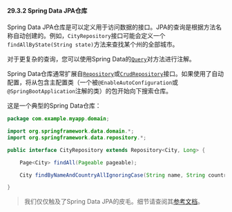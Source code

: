 #### 29.3.2 Spring Data JPA仓库

Spring Data JPA仓库是可以定义用于访问数据的接口。JPA的查询是根据方法名称自动创建的。例如，`CityRepository`接口可能会定义一个`findAllByState(String state)`方法来查找某个州的全部城市。

对于更复杂的查询，您可以使用Spring Data的[`Query`](https://docs.spring.io/spring-data/jpa/docs/current/api/org/springframework/data/jpa/repository/Query.html)对方法进行注解。

Spring Data仓库通常扩展自[`Repository`](https://docs.spring.io/spring-data/commons/docs/current/api/org/springframework/data/repository/Repository.html)或[`CrudRepository`](https://docs.spring.io/spring-data/commons/docs/current/api/org/springframework/data/repository/CrudRepository.html)接口。如果使用了自动配置，将从包含主配置类（一个被`@EnableAutoConfiguration`或`@SpringBootApplication`注解的类）的包开始向下搜索仓库。

这是一个典型的Spring Data仓库：

```java
package com.example.myapp.domain;

import org.springframework.data.domain.*;
import org.springframework.data.repository.*;

public interface CityRepository extends Repository<City, Long> {

    Page<City> findAll(Pageable pageable);

    City findByNameAndCountryAllIgnoringCase(String name, String country);

}
```

>我们仅仅触及了Spring Data JPA的皮毛。细节请查阅其[参考文档](https://projects.spring.io/spring-data-jpa/)。

